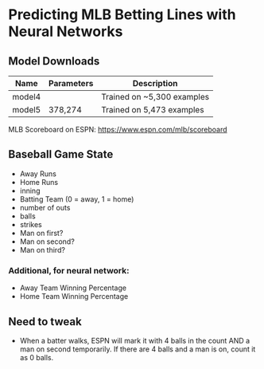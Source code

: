 # Predicting MLB Betting Lines with Neural Networks


## Model Downloads
|Name|Parameters|Description|
|-|-|-|
|model4||Trained on ~5,300 examples|
|model5|378,274|Trained on 5,473 examples|

MLB Scoreboard on ESPN: https://www.espn.com/mlb/scoreboard

## Baseball Game State
- Away Runs
- Home Runs
- inning
- Batting Team (0 = away, 1 = home)
- number of outs
- balls
- strikes
- Man on first?
- Man on second?
- Man on third?

### Additional, for neural network:
- Away Team Winning Percentage
- Home Team Winning Percentage

## Need to tweak
- When a batter walks, ESPN will mark it with 4 balls in the count AND a man on second temporarily. If there are 4 balls and a man is on, count it as 0 balls.